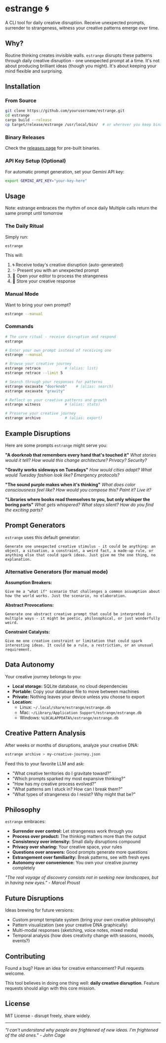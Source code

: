 # estrange 🌀

A CLI tool for daily creative disruption. Receive unexpected prompts, surrender to strangeness, witness your creative patterns emerge over time.

## Why?

Routine thinking creates invisible walls. `estrange` disrupts these patterns through daily creative disruption - one unexpected prompt at a time. It's not about producing brilliant ideas (though you might). It's about keeping your mind flexible and surprising.

## Installation

### From Source
```bash
git clone https://github.com/yourusername/estrange.git
cd estrange
cargo build --release
cp target/release/estrange /usr/local/bin/  # or wherever you keep binaries
```

### Binary Releases
Check the [releases page](https://github.com/yourusername/estrange/releases) for pre-built binaries.

### API Key Setup (Optional)
For automatic prompt generation, set your Gemini API key:
```bash
export GEMINI_API_KEY="your-key-here"
```

## Usage

Note: estrange embraces the rhythm of once daily
Multiple calls return the same prompt until tomorrow

### The Daily Ritual
Simply run:
```bash
estrange
```

This will:
1. 🌀 Receive today's creative disruption (auto-generated)
2. ✨ Present you with an unexpected prompt
3. 📝 Open your editor to process the strangeness
4. 💾 Store your creative response

### Manual Mode
Want to bring your own prompt?
```bash
estrange --manual
```

### Commands

```bash
# The core ritual - receive disruption and respond
estrange

# Enter your own prompt instead of receiving one
estrange --manual

# Browse your creative journey
estrange retrace           # (alias: list)
estrange retrace --limit 5

# Search through your responses for patterns
estrange excavate "doorknob"    # (alias: search)
estrange excavate "gravity"

# Reflect on your creative patterns and growth
estrange witness           # (alias: stats)

# Preserve your creative journey
estrange archive           # (alias: export)
```

## Example Disruptions

Here are some prompts `estrange` might serve you:

**"A doorknob that remembers every hand that's touched it"**
*What stories would it tell? How would this change architecture? Privacy? Security?*

**"Gravity works sideways on Tuesdays"**
*How would cities adapt? What would Tuesday fashion look like? Emergency protocols?*

**"The sound purple makes when it's thinking"**
*What does color consciousness feel like? How would you compose this? Paint it? Live it?*

**"Libraries where books read themselves to you, but only whisper the boring parts"**
*What gets whispered? What stays silent? How do you find the exciting parts?*

## Prompt Generators

`estrange` uses this default generator:
```
Generate one unexpected creative stimulus - it could be anything: an object, a situation, a constraint, a weird fact, a made-up rule, or anything else that could spark ideas. Just give me the one thing, no explanation.
```

### Alternative Generators (for manual mode)

**Assumption Breakers:**
```
Give me a "what if" scenario that challenges a common assumption about how the world works. Just the scenario, no elaboration.
```

**Abstract Provocations:**
```
Generate one abstract creative prompt that could be interpreted in multiple ways - it might be poetic, philosophical, or just wonderfully weird.
```

**Constraint Catalysts:**
```
Give me one creative constraint or limitation that could spark interesting ideas. It could be a rule, a restriction, or an unusual requirement.
```

## Data Autonomy

Your creative journey belongs to you:

- **Local storage:** SQLite database, no cloud dependencies
- **Portable:** Copy your database file to move between machines
- **Private:** Nothing leaves your device unless you choose to export
- **Location:**
  - Linux: `~/.local/share/estrange/estrange.db`
  - Mac: `~/Library/Application Support/estrange/estrange.db`
  - Windows: `%LOCALAPPDATA%/estrange/estrange.db`

## Creative Pattern Analysis

After weeks or months of disruptions, analyze your creative DNA:

```bash
estrange archive > my-creative-journey.json
```

Feed this to your favorite LLM and ask:
- "What creative territories do I gravitate toward?"
- "Which prompts sparked my most expansive thinking?"
- "How has my creative process evolved?"
- "What patterns am I stuck in? How can I break them?"
- "What types of strangeness do I resist? Why might that be?"

## Philosophy

`estrange` embraces:
- **Surrender over control:** Let strangeness work through you
- **Process over product:** The thinking matters more than the output
- **Consistency over intensity:** Small daily disruptions compound
- **Privacy over sharing:** Your creative space, your rules
- **Questions over answers:** Good prompts generate more questions
- **Estrangement over familiarity:** Break patterns, see with fresh eyes
- **Autonomy over convenience:** You own your creative journey completely

*"The real voyage of discovery consists not in seeking new landscapes, but in having new eyes." - Marcel Proust*

## Future Disruptions

Ideas brewing for future versions:
- Custom prompt template system (bring your own creative philosophy)
- Pattern visualization (see your creative DNA graphically)
- Multi-modal responses (sketching, voice notes, mixed media)
- Temporal analysis (how does creativity change with seasons, moods, events?)

## Contributing

Found a bug? Have an idea for creative enhancement? Pull requests welcome.

This tool believes in doing one thing well: **daily creative disruption**. Feature requests should align with this core mission.

## License

MIT License - disrupt freely, share widely.

---

*"I can't understand why people are frightened of new ideas. I'm frightened of the old ones." - John Cage*
